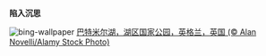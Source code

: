 
**陷入沉思**

![bing-wallpaper](https://www.bing.com/th?id=OHR.AutumnCumbria_ZH-CN0565958390_1920x1080.jpg)
[巴特米尔湖，湖区国家公园，英格兰，英国 (© Alan Novelli/Alamy Stock Photo)](https://www.bing.com/search?q=%E4%B9%9D%E6%9C%88%E5%88%86%E7%82%B9&amp;form=hpcapt&amp;mkt=zh-cn)
  
